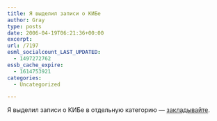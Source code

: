 ```yaml
---
title: Я выделил записи о КИБе
author: Gray
type: posts
date: 2006-04-19T06:21:36+00:00
excerpt:
url: /7197
esml_socialcount_LAST_UPDATED:
  - 1497272762
essb_cache_expire:
  - 1614753921
categories:
  - Uncategorized

---
```








Я выделил записи о КИБе в отдельную категорию &#8212; <a href="http://www.searchengines.ru/blog/archives/conference/cib2006/" target="_blank">закладывайте</a>.